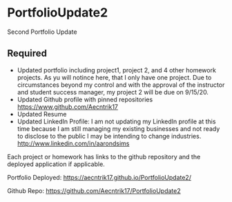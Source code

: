 # PortfolioUpdate2

Second Portfolio Update

## Required

- Updated portfolio including project1, project 2, and 4 other homework projects. As yu will notince here, that I only have one project. Due to circumstances beyond my control and with the approval of the instructor and student success manager, my project 2 will be due on 9/15/20.
- Updated Github profile with pinned repositories https://www.github.com/Aecntrik17
- Updated Resume
- Updated LinkedIn Profile: I am not updating my LinkedIn profile at this time because I am still managing my existing businesses and not ready to disclose to the public I may be intending to change industries. http://www.linkedin.com/in/aarondsims

Each project or homework has links to the github repository and the deployed application if applicable.

Portfolio Deployed: https://aecntrik17.github.io/PortfolioUpdate2/

Github Repo: https://github.com/Aecntrik17/PortfolioUpdate2

